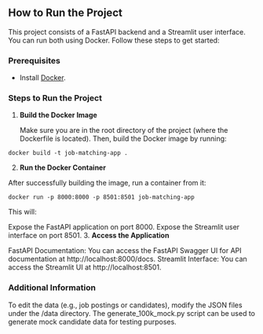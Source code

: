 ## How to Run the Project

This project consists of a FastAPI backend and a Streamlit user interface. You can run both using Docker. Follow these steps to get started:

### Prerequisites

- Install [Docker](https://docs.docker.com/get-docker/).

### Steps to Run the Project

1. **Build the Docker Image**

   Make sure you are in the root directory of the project (where the Dockerfile is located). Then, build the Docker image by running:

```docker build -t job-matching-app .```


2. **Run the Docker Container**

After successfully building the image, run a container from it:

```docker run -p 8000:8000 -p 8501:8501 job-matching-app```

This will:

Expose the FastAPI application on port 8000.
Expose the Streamlit user interface on port 8501.
3. **Access the Application**

FastAPI Documentation: You can access the FastAPI Swagger UI for API documentation at http://localhost:8000/docs.
Streamlit Interface: You can access the Streamlit UI at http://localhost:8501.
### Additional Information
To edit the data (e.g., job postings or candidates), modify the JSON files under the /data directory.
The generate_100k_mock.py script can be used to generate mock candidate data for testing purposes.
